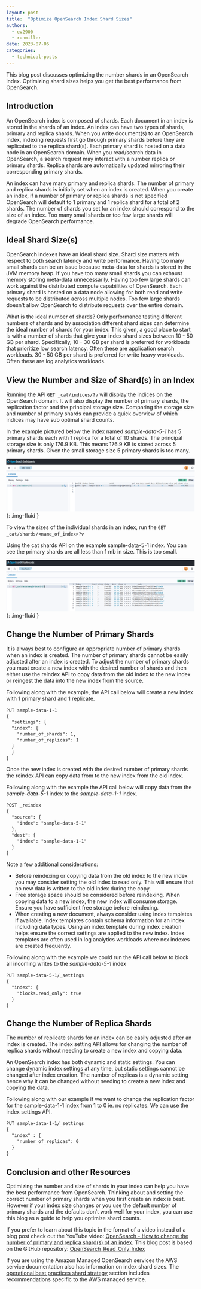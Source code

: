 ```yaml
---
layout: post
title:  "Optimize OpenSearch Index Shard Sizes"
authors:
  - ev2900
  - ronmiller
date: 2023-07-06
categories:
  - technical-posts
---
```


This blog post discusses optimizing the number shards in an OpenSearch index. Optimizing shard sizes helps you get the best performance from OpenSearch.

## Introduction
An OpenSearch index is composed of shards. Each document in an index is stored in the shards of an index. An index can have two types of shards, primary and replica shards. When you write document(s) to an OpenSearch index, indexing requests first go through primary shards before they are replicated to the replica shard(s). Each primary shard is hosted on a data node in an OpenSearch domain. When you read/search data in OpenSearch, a search request may interact with a number replica or primary shards. Replica shards are automatically updated mirroring their corresponding primary shards.

An index can have many primary and replica shards. The number of primary and replica shards is initially set when an index is created. When you create an index, if a number of primary or replica shards is not specified OpenSearch will default to 1 primary and 1 replica shard for a total of 2 shards. The number of shards you set for an index should correspond to the size of an index. Too many small shards or too few large shards will degrade OpenSearch performance.

## Ideal Shard Size(s)
OpenSearch indexes have an ideal shard size. Shard size matters with respect to both search latency and write performance. Having too many small shards can be an issue because meta-data for shards is stored in the JVM memory heap. If you have too many small shards you can exhaust memory storing meta-data unnecessarily. Having too few large shards can work against the distributed compute capabilities of OpenSearch. Each primary shard is hosted on a data node allowing for both read and write requests to be distributed across multiple nodes. Too few large shards doesn’t allow OpenSearch to distribute requests over the entire domain.

What is the ideal number of shards? Only performance testing different numbers of shards and by association different shard sizes can determine the ideal number of shards for your index. This given, a good place to start is with a number of shards that give your index shard sizes between 10 - 50 GB per shard. Specifically, 10 - 30 GB per shard is preferred for workloads that prioritize low search latency. Often these are application search workloads. 30 - 50 GB per shard is preferred for write heavy workloads. Often these are log analytics workloads.

## View the Number and Size of Shard(s) in an Index
Running the API ```GET _cat/indices/?v``` will display the indices on the OpenSearch domain. It will also display the number of primary shards, the replication factor and the principal storage size. Comparing the storage size and number of primary shards can provide a quick overview of which indices may have sub optimal shard counts.

In the example pictured below the index named *sample-data-5-1* has 5 primary shards each with 1 replica for a total of 10 shards. The principal storage size is only 176.9 KB. This means 176.9 KB is stored across 5 primary shards. Given the small storage size 5 primary shards is too many. 

<img src="/assets/media/blog-images/2023-07-06-optimize-index-shard-size/cat_indicies.png" alt="cat/indicies"/>{: .img-fluid }

To view the sizes of the individual shards in an index, run the ```GET _cat/shards/<name_of_index>?v```

Using the cat shards API on the example sample-data-5-1 index. You can see the primary shards are all less than 1 mb in size. This is too small.

<img src="/assets/media/blog-images/2023-07-06-optimize-index-shard-size/cat_shards.png" alt="cat/indicies"/>{: .img-fluid }

## Change the Number of Primary Shards
It is always best to configure an appropriate number of primary shards when an index is created. The number of primary shards cannot be easily adjusted after an index is created. To adjust the number of primary shards you must create a new index with the desired number of shards and then either use the reindex API to copy data from the old index to the new index or reingest the data into the new index from the source.

Following along with the example, the API call below will create a new index with 1 primary shard and 1 replicate.

```
PUT sample-data-1-1
{
  "settings": {
  "index": {
    "number_of_shards": 1,
    "number_of_replicas": 1
  }
  }
}
```

Once the new index is created with the desired number of primary shards the reindex API can copy data from to the new index from the old index.

Following along with the example the API call below will copy data from the *sample-data-5-1* index to the *sample-data-1-1* index.

```
POST _reindex
{
  "source": {
    "index": "sample-data-5-1"
  },
  "dest": {
    "index": "sample-data-1-1"
  }
}
```

Note a few additional considerations:
* Before reindexing or copying data from the old index to the new index you may consider setting the old index to read only. This will ensure that no new data is written to the old index during the copy.
* Free storage space should be considered before reindexing. When copying data to a new index, the new index will consume storage. Ensure you have sufficient free storage before reindexing.
* When creating a new document, always consider using index templates if available. Index templates contain schema information for an index including data types. Using an index template during index creation helps ensure the correct settings are applied to the new index. Index templates are often used in log analytics workloads where nex indexes are created frequently.

Following along with the example we could run the API call below to block all incoming writes to the *sample-data-5-1* index

```
PUT sample-data-5-1/_settings
{
  "index": {
    "blocks.read_only": true
  }
}
```

## Change the Number of Replica Shards
The number of replicate shards for an index can be easily adjusted after an index is created. The index setting API allows for changing the number of replica shards without needing to create a new index and copying data.

An OpenSearch index has both dynamic and static settings. You can change dynamic index settings at any time, but static settings cannot be changed after index creation. The number of replicas is a dynamic setting hence why it can be changed without needing to create a new index and copying the data.

Following along with our example if we want to change the replication factor for the sample-data-1-1 index from 1 to 0 ie. no replicates. We can use the index settings API.

```
PUT sample-data-1-1/_settings
{
  "index" : {
    "number_of_replicas": 0
  }
}
```

## Conclusion and other Resources
Optimizing the number and size of shards in your index can help you have the best performance from OpenSearch. Thinking about and setting the correct number of primary shards when you first create an index is best. However if your index size changes or you use the default number of primary shards and the defaults don’t work well for your index, you can use this blog as a guide to help you optimize shard counts.

If you prefer to learn about this topic in the format of a video instead of a blog post check out the YouTube video: [OpenSearch - How to change the number of primary and replica shard(s) of an index](https://www.youtube.com/watch?v=xadv93LlbY4). This blog post is based on the GitHub repository: [OpenSearch_Read_Only_Index](https://github.com/ev2900/OpenSearch_Read_Only_Index)

If you are using the Amazon Managed OpenSearch services the AWS service documentation also has information on index shard sizes. The [operational best practices shard strategy](https://docs.aws.amazon.com/opensearch-service/latest/developerguide/bp.html#bp-sharding-strategy) section includes recommendations specific to the AWS managed service.